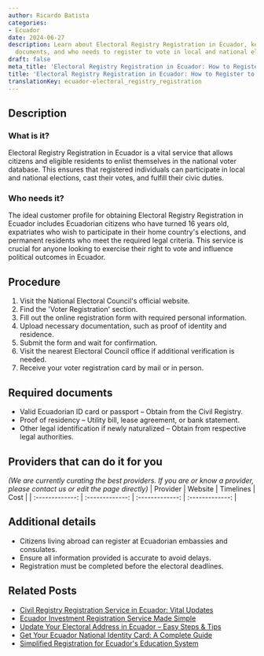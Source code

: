 ```yaml
---
author: Ricardo Batista
categories:
- Ecuador
date: 2024-06-27
description: Learn about Electoral Registry Registration in Ecuador, key steps, required
  documents, and who needs to register to vote in local and national elections.
draft: false
meta_title: 'Electoral Registry Registration in Ecuador: How to Register to Vote'
title: 'Electoral Registry Registration in Ecuador: How to Register to Vote'
translationKey: ecuador-electoral_registry_registration
---
```



## Description
### What is it?
Electoral Registry Registration in Ecuador is a vital service that allows citizens and eligible residents to enlist themselves in the national voter database. This ensures that registered individuals can participate in local and national elections, cast their votes, and fulfill their civic duties.

### Who needs it?
The ideal customer profile for obtaining Electoral Registry Registration in Ecuador includes Ecuadorian citizens who have turned 16 years old, expatriates who wish to participate in their home country's elections, and permanent residents who meet the required legal criteria. This service is crucial for anyone looking to exercise their right to vote and influence political outcomes in Ecuador.

## Procedure

1. Visit the National Electoral Council's official website.
2. Find the 'Voter Registration' section.
3. Fill out the online registration form with required personal information.
4. Upload necessary documentation, such as proof of identity and residence.
5. Submit the form and wait for confirmation.
6. Visit the nearest Electoral Council office if additional verification is needed.
7. Receive your voter registration card by mail or in person.


## Required documents

- Valid Ecuadorian ID card or passport – Obtain from the Civil Registry.
- Proof of residency – Utility bill, lease agreement, or bank statement.
- Other legal identification if newly naturalized – Obtain from respective legal authorities.


## Providers that can do it for you
_(We are currently curating the best providers. If you are or know a provider, please contact us or edit the page directly)_
| Provider        |     Website     |     Timelines    |       Cost      |
| :-------------: | :-------------: |  :-------------: | :-------------: |

## Additional details

- Citizens living abroad can register at Ecuadorian embassies and consulates.
- Ensure all information provided is accurate to avoid delays.
- Registration must be completed before the electoral deadlines.




## Related Posts

- [Civil Registry Registration Service in Ecuador: Vital Updates](https://tramitit.com/guides/ecuador/civil_registry_registration/)
- [Ecuador Investment Registration Service Made Simple](https://tramitit.com/guides/ecuador/investment_registry_registration/)
- [Update Your Electoral Address in Ecuador – Easy Steps & Tips](https://tramitit.com/guides/ecuador/electoral_address_change/)
- [Get Your Ecuador National Identity Card: A Complete Guide](https://tramitit.com/guides/ecuador/identity_card/)
- [Simplified Registration for Ecuador's Education System](https://tramitit.com/guides/ecuador/educational_system_registration/)